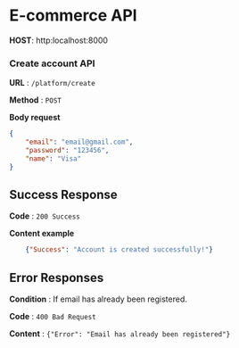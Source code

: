 # E-commerce API

**HOST**: http:localhost:8000

### Create account API

**URL** : `/platform/create`

**Method** : `POST`

**Body request**

```json
{
	"email": "email@gmail.com",
    "password": "123456",
    "name": "Visa"
}
```

## Success Response

**Code** : `200 Success`

**Content example**

```json
    {"Success": "Account is created successfully!"}
```

## Error Responses

**Condition** : If email has already been registered.

**Code** : `400 Bad Request`

**Content** : `{"Error": "Email has already been registered"}`
